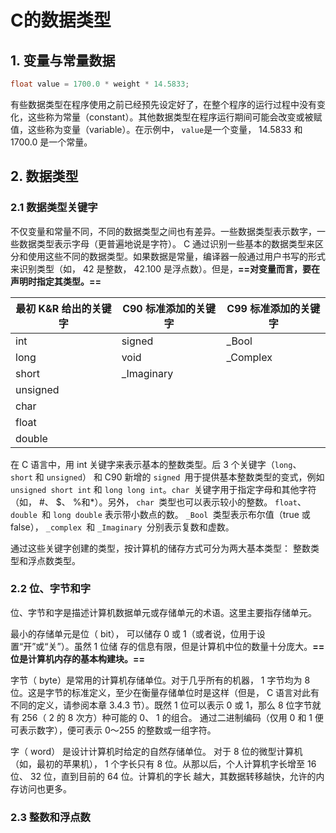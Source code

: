 # C的数据类型

## 1. 变量与常量数据

```c
float value = 1700.0 * weight * 14.5833;
```

有些数据类型在程序使用之前已经预先设定好了，在整个程序的运行过程中没有变化，这些称为常量（constant）。其他数据类型在程序运行期间可能会改变或被赋值，这些称为变量（variable）。在示例中， `value`是一个变量， 14.5833 和 1700.0 是一个常量。

## 2. 数据类型

### 2.1 数据类型关键字

不仅变量和常量不同，不同的数据类型之间也有差异。一些数据类型表示数字，一些数据类型表示字母（更普遍地说是字符）。 C 通过识别一些基本的数据类型来区分和使用这些不同的数据类型。如果数据是常量，编译器一般通过用户书写的形式来识别类型（如， 42 是整数， 42.100 是浮点数）。但是，**==对变量而言，要在声明时指定其类型。==**

| 最初 K&R 给出的关键字 | C90 标准添加的关键字 | C99 标准添加的关键字 |
| --------------------- | -------------------- | -------------------- |
| int                   | signed               | _Bool                |
| long                  | void                 | _Complex             |
| short                 | _Imaginary           |                      |
| unsigned              |                      |                      |
| char                  |                      |                      |
| float                 |                      |                      |
| double                |                      |                      |

在 C 语言中，用 int 关键字来表示基本的整数类型。后 3 个关键字（`long`、 `short` 和 `unsigned`）
和 C90 新增的 `signed `用于提供基本整数类型的变式，例如 `unsigned short int` 和 `long long int`。`char `关键字用于指定字母和其他字符（如， #、 $、 %和*）。另外， `char `类型也可以表示较小的整数。 `float`、`double `和 `long double` 表示带小数点的数。 `_Bool `类型表示布尔值（true 或 false）， `_complex `和 `_Imaginary `分别表示复数和虚数。  

通过这些关键字创建的类型，按计算机的储存方式可分为两大基本类型： 整数类型和浮点数类型。  

### 2.2 位、字节和字

位、字节和字是描述计算机数据单元或存储单元的术语。这里主要指存储单元。

 最小的存储单元是位（ bit）， 可以储存 0 或 1（或者说，位用于设置“开”或“关”）。虽然 1 位储 存的信息有限，但是计算机中位的数量十分庞大。**==位是计算机内存的基本构建块。==**

字节（ byte）是常用的计算机存储单位。对于几乎所有的机器， 1 字节均为 8 位。这是字节的标准定义，至少在衡量存储单位时是这样（但是， C 语言对此有不同的定义，请参阅本章 3.4.3 节）。既然 1 位可以表示 0 或 1，那么 8 位字节就有 256（ 2 的 8 次方）种可能的 0、 1 的组合。 通过二进制编码（仅用 0 和 1 便可表示数字），便可表示 0～255 的整数或一组字符。

字（ word） 是设计计算机时给定的自然存储单位。 对于 8 位的微型计算机（如，最初的苹果机）， 1 个字长只有 8 位。从那以后，个人计算机字长增至 16 位、 32 位，直到目前的 64 位。计算机的字长 越大，其数据转移越快，允许的内存访问也更多。

### 2.3 整数和浮点数

